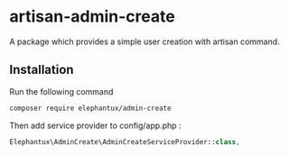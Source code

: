 # artisan-admin-create
A package which provides a simple user creation with artisan command.

## Installation
Run the following command
```bash
composer require elephantux/admin-create
```

Then add service provider to config/app.php :
```php
Elephantux\AdminCreate\AdminCreateServiceProvider::class,
```
